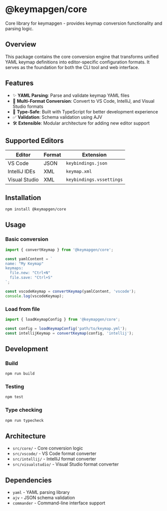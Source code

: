 # @keymapgen/core

Core library for keymapgen - provides keymap conversion functionality and parsing logic.

## Overview

This package contains the core conversion engine that transforms unified YAML keymap definitions into editor-specific configuration formats. It serves as the foundation for both the CLI tool and web interface.

## Features

- ✨ **YAML Parsing**: Parse and validate keymap YAML files
- 🔄 **Multi-Format Conversion**: Convert to VS Code, IntelliJ, and Visual Studio formats
- 📝 **Type-Safe**: Built with TypeScript for better development experience
- ✅ **Validation**: Schema validation using AJV
- 🛠️ **Extensible**: Modular architecture for adding new editor support

## Supported Editors

| Editor | Format | Extension |
|--------|--------|-----------|
| VS Code | JSON | `keybindings.json` |
| IntelliJ IDEs | XML | `keymap.xml` |
| Visual Studio | XML | `keybindings.vssettings` |

## Installation

```bash
npm install @keymapgen/core
```

## Usage

### Basic conversion

```typescript
import { convertKeymap } from '@keymapgen/core';

const yamlContent = `
name: "My Keymap"
keymaps:
  file.new: "Ctrl+N"
  file.save: "Ctrl+S"
`;

const vscodeKeymap = convertKeymap(yamlContent, 'vscode');
console.log(vscodeKeymap);
```

### Load from file

```typescript
import { loadKeymapConfig } from '@keymapgen/core';

const config = loadKeymapConfig('path/to/keymap.yml');
const intellijKeymap = convertKeymap(config, 'intellij');
```

## Development

### Build

```bash
npm run build
```

### Testing

```bash
npm test
```

### Type checking

```bash
npm run typecheck
```

## Architecture

- `src/core/` - Core conversion logic
- `src/vscode/` - VS Code format converter
- `src/intellij/` - IntelliJ format converter  
- `src/visualstudio/` - Visual Studio format converter

## Dependencies

- `yaml` - YAML parsing library
- `ajv` - JSON schema validation
- `commander` - Command-line interface support